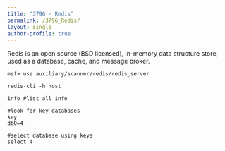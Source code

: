 ```yaml
---
title: "3796 - Redis"
permalink: /3796_Redis/
layout: single
author-profile: true
---
```


Redis is an open source (BSD licensed), in-memory data structure store, used as a database, cache, and message broker.

```
msf> use auxiliary/scanner/redis/redis_server
```

```
redis-cli -h host

info #list all info

#look for key databases
key
db0=4

#select database using keys
select 4
```
